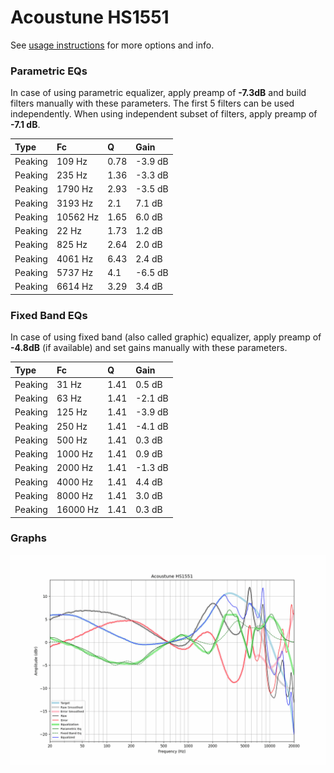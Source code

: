 # Acoustune HS1551
See [usage instructions](https://github.com/jaakkopasanen/AutoEq#usage) for more options and info.

### Parametric EQs
In case of using parametric equalizer, apply preamp of **-7.3dB** and build filters manually
with these parameters. The first 5 filters can be used independently.
When using independent subset of filters, apply preamp of **-7.1 dB**.

| Type    | Fc       |    Q | Gain    |
|:--------|:---------|:-----|:--------|
| Peaking | 109 Hz   | 0.78 | -3.9 dB |
| Peaking | 235 Hz   | 1.36 | -3.3 dB |
| Peaking | 1790 Hz  | 2.93 | -3.5 dB |
| Peaking | 3193 Hz  | 2.1  | 7.1 dB  |
| Peaking | 10562 Hz | 1.65 | 6.0 dB  |
| Peaking | 22 Hz    | 1.73 | 1.2 dB  |
| Peaking | 825 Hz   | 2.64 | 2.0 dB  |
| Peaking | 4061 Hz  | 6.43 | 2.4 dB  |
| Peaking | 5737 Hz  | 4.1  | -6.5 dB |
| Peaking | 6614 Hz  | 3.29 | 3.4 dB  |

### Fixed Band EQs
In case of using fixed band (also called graphic) equalizer, apply preamp of **-4.8dB**
(if available) and set gains manually with these parameters.

| Type    | Fc       |    Q | Gain    |
|:--------|:---------|:-----|:--------|
| Peaking | 31 Hz    | 1.41 | 0.5 dB  |
| Peaking | 63 Hz    | 1.41 | -2.1 dB |
| Peaking | 125 Hz   | 1.41 | -3.9 dB |
| Peaking | 250 Hz   | 1.41 | -4.1 dB |
| Peaking | 500 Hz   | 1.41 | 0.3 dB  |
| Peaking | 1000 Hz  | 1.41 | 0.9 dB  |
| Peaking | 2000 Hz  | 1.41 | -1.3 dB |
| Peaking | 4000 Hz  | 1.41 | 4.4 dB  |
| Peaking | 8000 Hz  | 1.41 | 3.0 dB  |
| Peaking | 16000 Hz | 1.41 | 0.3 dB  |

### Graphs
![](./Acoustune%20HS1551.png)